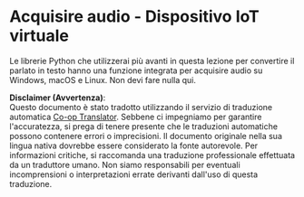 <!--
CO_OP_TRANSLATOR_METADATA:
{
  "original_hash": "e4f2925acb211765889c3b51b9116ceb",
  "translation_date": "2025-08-25T17:58:47+00:00",
  "source_file": "6-consumer/lessons/1-speech-recognition/virtual-device-audio.md",
  "language_code": "it"
}
-->
# Acquisire audio - Dispositivo IoT virtuale

Le librerie Python che utilizzerai più avanti in questa lezione per convertire il parlato in testo hanno una funzione integrata per acquisire audio su Windows, macOS e Linux. Non devi fare nulla qui.

**Disclaimer (Avvertenza)**:  
Questo documento è stato tradotto utilizzando il servizio di traduzione automatica [Co-op Translator](https://github.com/Azure/co-op-translator). Sebbene ci impegniamo per garantire l'accuratezza, si prega di tenere presente che le traduzioni automatiche possono contenere errori o imprecisioni. Il documento originale nella sua lingua nativa dovrebbe essere considerato la fonte autorevole. Per informazioni critiche, si raccomanda una traduzione professionale effettuata da un traduttore umano. Non siamo responsabili per eventuali incomprensioni o interpretazioni errate derivanti dall'uso di questa traduzione.